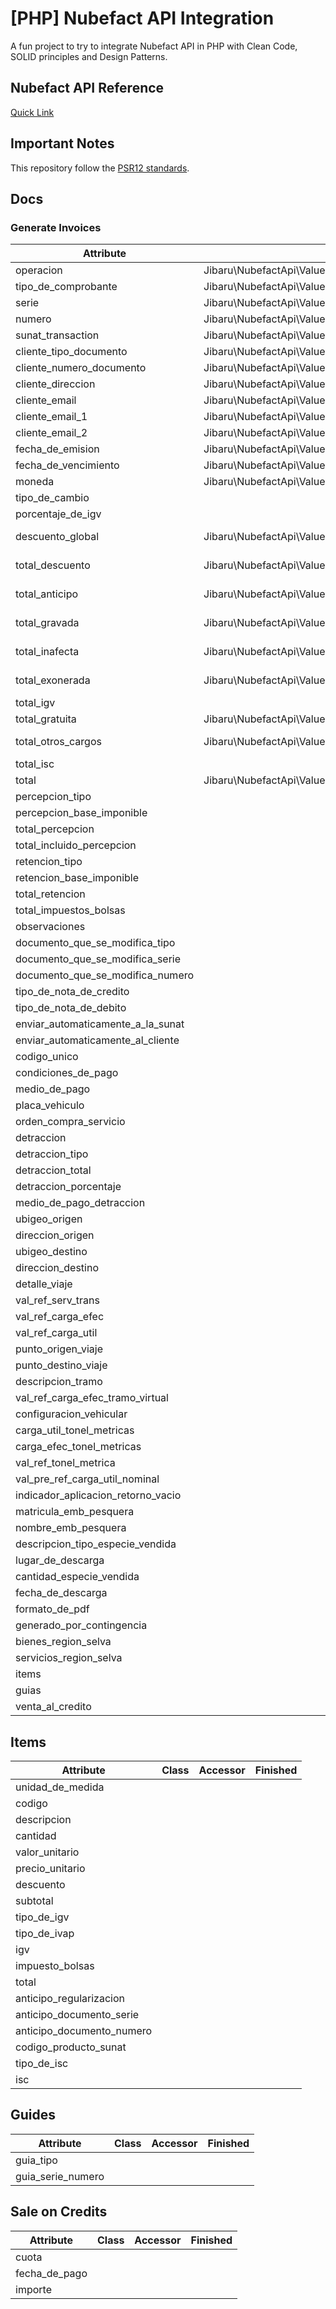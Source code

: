 # [PHP] Nubefact API Integration

A fun project to try to integrate Nubefact API in PHP with Clean Code, SOLID principles and Design Patterns.

## Nubefact API Reference

[Quick Link](https://www.nubefact.com/integracion)

## Important Notes

This repository follow the [PSR12 standards](https://www.php-fig.org/psr/psr-12/).

## Docs

### Generate Invoices

| Attribute                          | Class                                                              | Accessor                     | Finished           |
|------------------------------------|--------------------------------------------------------------------|:-----------------------------|:-------------------|
| operacion                          | Jibaru\NubefactApi\ValueObjects\Operations\Operation               | value()                      | :white_check_mark: |
| tipo_de_comprobante                | Jibaru\NubefactApi\ValueObjects\VoucherType\VoucherType            | value()                      | :white_check_mark: |
| serie                              | Jibaru\NubefactApi\ValueObjects\Series\Series                      | value()                      | :white_check_mark: |
| numero                             | Jibaru\NubefactApi\ValueObjects\Numbers\Number                     | value()                      | :white_check_mark: |
| sunat_transaction                  | Jibaru\NubefactApi\ValueObjects\SunatTransactions\SunatTransaction | value()                      | :white_check_mark: |
| cliente_tipo_documento             | Jibaru\NubefactApi\ValueObjects\Clients\Documents\Document         | type()                       | :white_check_mark: |
| cliente_numero_documento           | Jibaru\NubefactApi\ValueObjects\Clients\Documents\Document         | value()                      | :white_check_mark: |
| cliente_direccion                  | Jibaru\NubefactApi\ValueObjects\Clients\Addresses\Address          | value()                      | :white_check_mark: |
| cliente_email                      | Jibaru\NubefactApi\ValueObjects\Clients\Emails\Email               | value()                      | :white_check_mark: |
| cliente_email_1                    | Jibaru\NubefactApi\ValueObjects\Clients\Emails\Email               | value()                      | :white_check_mark: |
| cliente_email_2                    | Jibaru\NubefactApi\ValueObjects\Clients\Emails\Email               | value()                      | :white_check_mark: |
| fecha_de_emision                   | Jibaru\NubefactApi\ValueObjects\Dates\IssueDate                    | formattedValue()             | :white_check_mark: |
| fecha_de_vencimiento               | Jibaru\NubefactApi\ValueObjects\Dates\DueDate                      | formattedValue()             | :white_check_mark: |
| moneda                             | Jibaru\NubefactApi\ValueObjects\Currencies\Currency                | value()                      | :white_check_mark: |
| tipo_de_cambio                     |                                                                    |                              |                    |
| porcentaje_de_igv                  |                                                                    |                              |                    |
| descuento_global                   | Jibaru\NubefactApi\ValueObjects\Amounts\InvoiceAmount              | globalDiscount()->value()    | :white_check_mark: |
| total_descuento                    | Jibaru\NubefactApi\ValueObjects\Amounts\InvoiceAmount              | totalDiscount()->value()     | :white_check_mark: |
| total_anticipo                     | Jibaru\NubefactApi\ValueObjects\Amounts\InvoiceAmount              | totalAdvance()->value()      | :white_check_mark: |
| total_gravada                      | Jibaru\NubefactApi\ValueObjects\Amounts\InvoiceAmount              | totalTaxed()->value()        | :white_check_mark: |
| total_inafecta                     | Jibaru\NubefactApi\ValueObjects\Amounts\InvoiceAmount              | totalUnaffected()->value()   | :white_check_mark: |
| total_exonerada                    | Jibaru\NubefactApi\ValueObjects\Amounts\InvoiceAmount              | totalExonerated()->value()   | :white_check_mark: |
| total_igv                          |                                                                    |                              |                    |
| total_gratuita                     | Jibaru\NubefactApi\ValueObjects\Amounts\InvoiceAmount              | totalFree()->value()         | :white_check_mark: |
| total_otros_cargos                 | Jibaru\NubefactApi\ValueObjects\Amounts\InvoiceAmount              | totalOtherCharges()->value() | :white_check_mark: |
| total_isc                          |                                                                    |                              |                    |
| total                              | Jibaru\NubefactApi\ValueObjects\Amounts\InvoiceAmount              | total()->value()             | :white_check_mark: |
| percepcion_tipo                    |                                                                    |                              |                    |
| percepcion_base_imponible          |                                                                    |                              |                    |
| total_percepcion                   |                                                                    |                              |                    |
| total_incluido_percepcion          |                                                                    |                              |                    |
| retencion_tipo                     |                                                                    |                              |                    |
| retencion_base_imponible           |                                                                    |                              |                    |
| total_retencion                    |                                                                    |                              |                    |
| total_impuestos_bolsas             |                                                                    |                              |                    |
| observaciones                      |                                                                    |                              |                    |
| documento_que_se_modifica_tipo     |                                                                    |                              |                    |
| documento_que_se_modifica_serie    |                                                                    |                              |                    |
| documento_que_se_modifica_numero   |                                                                    |                              |                    |
| tipo_de_nota_de_credito            |                                                                    |                              |                    |
| tipo_de_nota_de_debito             |                                                                    |                              |                    |
| enviar_automaticamente_a_la_sunat  |                                                                    |                              |                    |
| enviar_automaticamente_al_cliente  |                                                                    |                              |                    |
| codigo_unico                       |                                                                    |                              |                    |
| condiciones_de_pago                |                                                                    |                              |                    |
| medio_de_pago                      |                                                                    |                              |                    |
| placa_vehiculo                     |                                                                    |                              |                    |
| orden_compra_servicio              |                                                                    |                              |                    |
| detraccion                         |                                                                    |                              |                    |
| detraccion_tipo                    |                                                                    |                              |                    |
| detraccion_total                   |                                                                    |                              |                    |
| detraccion_porcentaje              |                                                                    |                              |                    |
| medio_de_pago_detraccion           |                                                                    |                              |                    |
| ubigeo_origen                      |                                                                    |                              |                    |
| direccion_origen                   |                                                                    |                              |                    |
| ubigeo_destino                     |                                                                    |                              |                    |
| direccion_destino                  |                                                                    |                              |                    |
| detalle_viaje                      |                                                                    |                              |                    |
| val_ref_serv_trans                 |                                                                    |                              |                    |
| val_ref_carga_efec                 |                                                                    |                              |                    |
| val_ref_carga_util                 |                                                                    |                              |                    |
| punto_origen_viaje                 |                                                                    |                              |                    |
| punto_destino_viaje                |                                                                    |                              |                    |
| descripcion_tramo                  |                                                                    |                              |                    |
| val_ref_carga_efec_tramo_virtual   |                                                                    |                              |                    |
| configuracion_vehicular            |                                                                    |                              |                    |
| carga_util_tonel_metricas          |                                                                    |                              |                    |
| carga_efec_tonel_metricas          |                                                                    |                              |                    |
| val_ref_tonel_metrica              |                                                                    |                              |                    |
| val_pre_ref_carga_util_nominal     |                                                                    |                              |                    |
| indicador_aplicacion_retorno_vacio |                                                                    |                              |                    |
| matricula_emb_pesquera             |                                                                    |                              |                    |
| nombre_emb_pesquera                |                                                                    |                              |                    |
| descripcion_tipo_especie_vendida   |                                                                    |                              |                    |
| lugar_de_descarga                  |                                                                    |                              |                    |
| cantidad_especie_vendida           |                                                                    |                              |                    |
| fecha_de_descarga                  |                                                                    |                              |                    |
| formato_de_pdf                     |                                                                    |                              |                    |
| generado_por_contingencia          |                                                                    |                              |                    |
| bienes_region_selva                |                                                                    |                              |                    |
| servicios_region_selva             |                                                                    |                              |                    |
| items                              |                                                                    |                              |                    |
| guias                              |                                                                    |                              |                    |
| venta_al_credito                   |                                                                    |                              |                    |

## Items

| Attribute                 | Class | Accessor | Finished |
|---------------------------|-------|:---------|:---------|
| unidad_de_medida          |       |          |          |
| codigo                    |       |          |          |
| descripcion               |       |          |          |
| cantidad                  |       |          |          |
| valor_unitario            |       |          |          |
| precio_unitario           |       |          |          |
| descuento                 |       |          |          |
| subtotal                  |       |          |          |
| tipo_de_igv               |       |          |          |
| tipo_de_ivap              |       |          |          |
| igv                       |       |          |          |
| impuesto_bolsas           |       |          |          |
| total                     |       |          |          |
| anticipo_regularizacion   |       |          |          |
| anticipo_documento_serie  |       |          |          |
| anticipo_documento_numero |       |          |          |
| codigo_producto_sunat     |       |          |          |
| tipo_de_isc               |       |          |          |
| isc                       |       |          |          |

## Guides

| Attribute         | Class | Accessor | Finished |
|-------------------|-------|:---------|:---------|
| guia_tipo         |       |          |          |
| guia_serie_numero |       |          |          |

## Sale on Credits

| Attribute     | Class | Accessor | Finished |
|---------------|-------|:---------|:---------|
| cuota         |       |          |          |
| fecha_de_pago |       |          |          |
| importe       |       |          |          |
